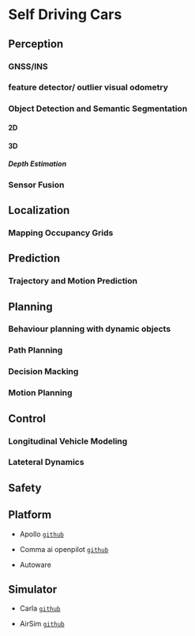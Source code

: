 # Self Driving Cars

## Perception

### GNSS/INS

### feature detector/ outlier visual odometry

### Object Detection and Semantic Segmentation

#### 2D

#### 3D

##### Depth Estimation

### Sensor Fusion


## Localization

### Mapping Occupancy Grids

## Prediction

### Trajectory and Motion Prediction

## Planning

### Behaviour planning with dynamic objects

### Path Planning

### Decision Macking

### Motion Planning



## Control

### Longitudinal Vehicle Modeling

### Lateteral Dynamics 

## Safety


## Platform

* Apollo [`github`](https://github.com/ApolloAuto/apollo)

* Comma ai openpilot [`github`](https://github.com/commaai/openpilot)

* Autoware

## Simulator

* Carla [`github`](https://github.com/carla-simulator/carla)

* AirSim [`github`](https://github.com/Microsoft/AirSim)
